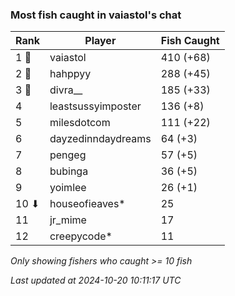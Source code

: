 ### Most fish caught in vaiastol's chat
| Rank | Player | Fish Caught |
|------|--------|-----------|
| 1 🥇  | vaiastol  | 410 (+68) |
| 2 🥈  | hahppyy  | 288 (+45) |
| 3 🥉  | divra__  | 185 (+33) |
| 4  | leastsussyimposter  | 136 (+8) |
| 5  | milesdotcom  | 111 (+22) |
| 6  | dayzedinndaydreams  | 64 (+3) |
| 7  | pengeg  | 57 (+5) |
| 8  | bubinga  | 36 (+5) |
| 9  | yoimlee  | 26 (+1) |
| 10 ⬇ | houseofieaves*  | 25 |
| 11  | jr_mime  | 17 |
| 12  | creepycode*  | 11 |

_Only showing fishers who caught >= 10 fish_

_Last updated at 2024-10-20 10:11:17 UTC_